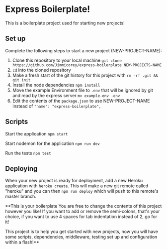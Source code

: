 # Express Boilerplate!

This is a boilerplate project used for starting new projects!

## Set up

Complete the following steps to start a new project (NEW-PROJECT-NAME):

1. Clone this repository to your local machine 
    `git clone https://github.com/Jimmicorey/express-boilerplate NEW-PROJECTS-NAME`
2. `cd` into the cloned repository
3. Make a fresh start of the git history for this project with `rm -rf .git && git init`
4. Install the node dependencies `npm install`
5. Move the example Environment file to `.env` that will be ignored by git and read by the express server `mv example.env .env`
6. Edit the contents of the `package.json` to use NEW-PROJECT-NAME instead of `"name": "express-boilerplate",`

## Scripts

Start the application `npm start`

Start nodemon for the application `npm run dev`

Run the tests `npm test`

## Deploying

When your new project is ready for deployment, add a new Heroku application with `heroku create`. This will make a new git remote called "heroku" and you can then `npm run deploy` which will push to this remote's master branch.

**This is your boilerplate
You are free to change the contents of this project however you like! If you want to add or remove the semi-colons, that's your choice, if you want to use 4 spaces for tab indentation instead of 2, go for it!

This project is to help you get started with new projects, now you will have some scripts, dependencies, middleware, testing set up and configuration within a flash!**